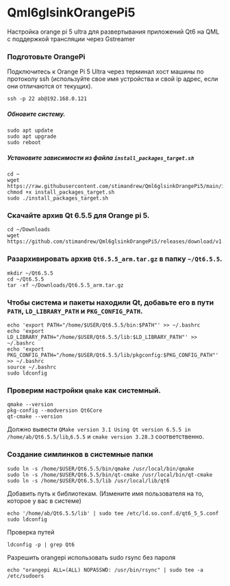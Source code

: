 # Qml6glsinkOrangePi5
Настройка orange pi 5 ultra для развертывания приложений Qt6 на QML с поддержкой трансляции через Gstreamer

### Подготовьте OrangePi
Подключитесь к Orange Pi 5 Ultra через терминал хост машины по протоколу ssh (используйте свое имя устройства и свой ip адрес, если они отличаются от текущих).
```
ssh -p 22 ab@192.168.0.121
```
##### Обновите систему.
```
sudo apt update
sudo apt upgrade
sudo reboot
```
##### Установите зависимости из файла ```install_packages_target.sh```
```
cd ~
wget https://raw.githubusercontent.com/stimandrew/Qml6glsinkOrangePi5/main/install_packages_target.sh
chmod +x install_packages_target.sh
sudo ./install_packages_target.sh
```
### Скачайте архив Qt 6.5.5 для Orange pi 5.
```
cd ~/Downloads
wget https://github.com/stimandrew/Qml6glsinkOrangePi5/releases/download/v1.0.0/Qt6.5.5_arm.tar.gz
```
### Разархивировать архив ```Qt6.5.5_arm.tar.gz``` в папку ```~/Qt6.5.5```.
```
mkdir ~/Qt6.5.5
cd ~/Qt6.5.5
tar -xf ~/Downloads/Qt6.5.5_arm.tar.gz
```
### Чтобы система и пакеты находили Qt, добавьте его в пути ```PATH```, ```LD_LIBRARY_PATH``` и ```PKG_CONFIG_PATH```.
```
echo 'export PATH="/home/$USER/Qt6.5.5/bin:$PATH"' >> ~/.bashrc
echo 'export LD_LIBRARY_PATH="/home/$USER/Qt6.5.5/lib:$LD_LIBRARY_PATH"' >> ~/.bashrc
echo 'export PKG_CONFIG_PATH="/home/$USER/Qt6.5.5/lib/pkgconfig:$PKG_CONFIG_PATH"' >> ~/.bashrc
source ~/.bashrc
sudo ldconfig
```
### Проверим настройки ```qmake``` как системный.
```
qmake --version
pkg-config --modversion Qt6Core
qt-cmake --version
```
Должно вывести ```QMake version 3.1 Using Qt version 6.5.5 in /home/ab/Qt6.5.5/lib```,```6.5.5``` и ```cmake version 3.28.3``` соответственно.
### Создание симлинков в системные папки
```
sudo ln -s /home/$USER/Qt6.5.5/bin/qmake /usr/local/bin/qmake
sudo ln -s /home/$USER/Qt6.5.5/bin/qt-cmake /usr/local/bin/qt-cmake
sudo ln -s /home/$USER/Qt6.5.5/lib /usr/local/lib/qt6
```
Добавить путь к библиотекам. (Измените имя пользователя на то, которое у вас в системе)
```
echo '/home/ab/Qt6.5.5/lib' | sudo tee /etc/ld.so.conf.d/qt6_5_5.conf
sudo ldconfig
```
Проверка путей
```
ldconfig -p | grep Qt6
```

Разрешить orangepi использовать sudo rsync без пароля
```
echo "orangepi ALL=(ALL) NOPASSWD: /usr/bin/rsync" | sudo tee -a /etc/sudoers
```
